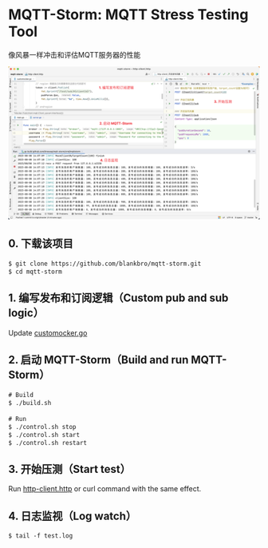 # MQTT-Storm: MQTT Stress Testing Tool

像风暴一样冲击和评估MQTT服务器的性能

![效果展示](README.png)


## 0. 下载该项目

```shell
$ git clone https://github.com/blankbro/mqtt-storm.git
$ cd mqtt-storm
```

## 1. 编写发布和订阅逻辑（Custom pub and sub logic）

Update [customocker.go](internal/customocker/customocker.go)

## 2. 启动 MQTT-Storm（Build and run MQTT-Storm）

```shell
# Build
$ ./build.sh

# Run
$ ./control.sh stop
$ ./control.sh start
$ ./control.sh restart
```

## 3. 开始压测（Start test）

Run [http-client.http](http-client.http) or curl command with the same effect.

## 4. 日志监视（Log watch）

```shell
$ tail -f test.log
```
